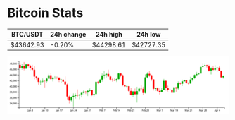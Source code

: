 # Bitcoin Stats

BTC/USDT|24h change|24h high|24h low|
|---|---|---|---|
|$43642.93|-0.20%|$44298.61|$42727.35|

<img src="./chart.svg">

